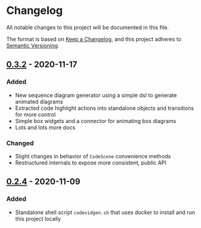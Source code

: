 # Changelog
All notable changes to this project will be documented in this file.

The format is based on [Keep a Changelog](https://keepachangelog.com/en/1.0.0/),
and this project adheres to [Semantic Versioning](https://semver.org/spec/v2.0.0.html).

## [0.3.2](https://pypi.org/project/code-video-generator/0.3.2/) - 2020-11-17
### Added
- New sequence diagram generator using a simple dsl to generate animated diagrams
- Extracted code highlight actions into standalone objects and transitions for more control
- Simple box widgets and a connector for animating box diagrams
- Lots and lots more docs

### Changed
- Slight changes in behavior of `CodeScene` convenience methods
- Restructured internals to expose more consistent, public API

## [0.2.4](https://pypi.org/project/code-video-generator/0.2.4/) - 2020-11-09
### Added
- Standalone shell script `codevidgen.sh` that uses docker to install and run this project locally
